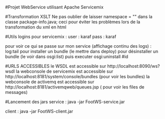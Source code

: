 #Projet WebService utilisant Apache Servicemix


#Transformation XSLT
Ne pas oublier de laisser namespace = "" dans la classe package-info.java;
ceci pour éviter les problèmes lors de la transformation du xml en html


#Utils
logins pour servicemix : 
user : karaf
pass : karaf

pour voir ce qui se passe sur mon service (affichage continu des logs) :    log:tail
pour installer un bundle (le mettre dans deploy)
pour désinstaller un bundle (le voir dans osgi:list) puis executer osgi:uninstall #id


#URLS ACCESSIBLES
le WSDL est accessible sur http://localhost:8090/ws?wsdl
la webconsole de servicemix est accessible sur http://localhost:8181/system/console/bundles  (pour voir les bundles)
la webconsole de activemq est accessible sur http://localhost:8181/activemqweb/queues.jsp ( pour voir les files de messages)

#Lancement des jars
service : java -jar FootWS-service.jar

client : java -jar FootWS-client.jar
